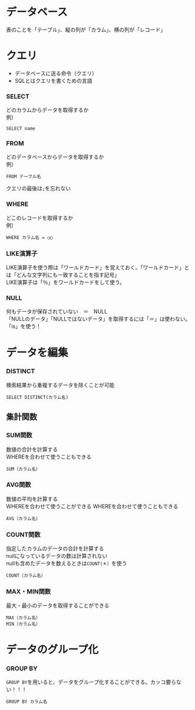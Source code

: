 # データベース
表のことを「テーブル」、縦の列が「カラム」、横の列が「レコード」

# クエリ
- データベースに送る命令（クエリ）
- SQLとはクエリを書くための言語

### SELECT
どのカラムからデータを取得するか<br>
例）
```
SELECT name
```
### FROM
どのデータベースからデータを取得するか<br>
例）
```
FROM テーブル名
```
クエリの最後は`;`を忘れない
### WHERE
どこのレコードを取得するか<br>
例）
```
WHERE カラム名 = ◯◯
```
### LIKE演算子
LIKE演算子を使う際は「ワールドカード」を覚えておく。「ワールドカード」とは「どんな文字列にも一致することを指す記号」<br>
LIKE演算子は「％」をワールドカードをして使う。

### NULL
何もデータが保存されていない　＝　NULL<br>
「NULLのデータ」「NULLではないデータ」を取得するには「＝」は使わない。「is」を使う！

# データを編集

### DISTINCT
検索結果から重複するデータを除くことが可能
```
SELECT DISTINCT(カラム名)
```
## 集計関数
### SUM関数
数値の合計を計算する<br>
WHEREを合わせて使うこともできる
```
SUM（カラム名）
```
### AVG関数
数値の平均を計算する<br>
WHEREを合わせて使うことができる
WHEREを合わせて使うこともできる
```
AVG（カラム名）
```
### COUNT関数
指定したカラムのデータの合計を計算する<br>
nullになっているデータの数は計算されない<br>
nullも含めたデータを数えるときは`COUNT(＊）`を使う
```
COUNT（カラム名）
```
### MAX・MIN関数
最大・最小のデータを取得することができる
```
MAX（カラム名）
MIN（カラム名）
```

# データのグループ化
### GROUP BY
`GROUP BY`を用いると、データをグループ化することができる。カッコ要らない！！！
```
GROUP BY カラム名
```
